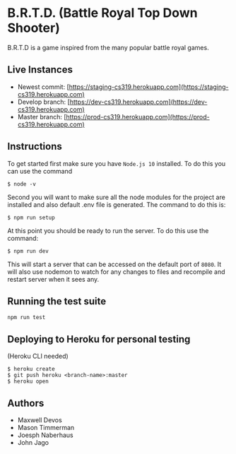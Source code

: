 # B.R.T.D. (Battle Royal Top Down Shooter)

B.R.T.D is a game inspired from the many popular battle royal games.

## Live Instances
 - Newest commit: [https://staging-cs319.herokuapp.com](https://staging-cs319.herokuapp.com)
 - Develop branch: [https://dev-cs319.herokuapp.com](https://dev-cs319.herokuapp.com)
 - Master branch: [https://prod-cs319.herokuapp.com](https://prod-cs319.herokuapp.com)

## Instructions
To get started first make sure you have `Node.js 10` installed. To do this you can use the command
```
$ node -v
```
Second you will want to make sure all the node modules for the project are installed and also default .env file is generated. The command to do this is:
```
$ npm run setup
```
At this point you should be ready to run the server. To do this use the command:
```
$ npm run dev
```
This will start a server that can be accessed on the default port of `8080`. It will also use nodemon to watch for any changes to files and recompile and restart server when it sees any.

## Running the test suite

```
npm run test
```

## Deploying to Heroku for personal testing
(Heroku CLI needed)
```
$ heroku create
$ git push heroku <branch-name>:master
$ heroku open
```

## Authors

 - Maxwell Devos
 - Mason Timmerman
 - Joesph Naberhaus
 - John Jago

